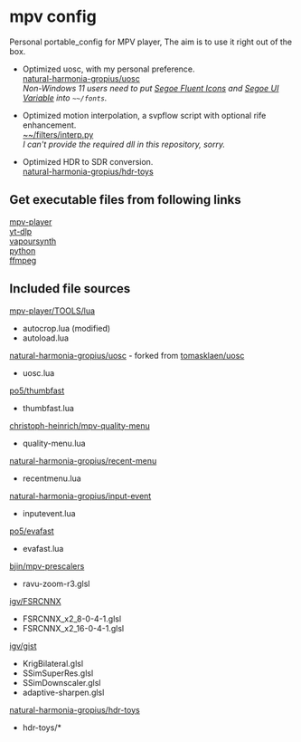 # mpv config

Personal portable_config for MPV player, The aim is to use it right out of the box.

- Optimized uosc, with my personal preference.  
  [natural-harmonia-gropius/uosc](https://github.com/natural-harmonia-gropius/uosc)  
  _Non-Windows 11 users need to put [Segoe Fluent Icons](https://aka.ms/SegoeFluentIcons) and [Segoe UI Variable](https://aka.ms/SegoeUIVariable) into `~~/fonts`._

- Optimized motion interpolation, a svpflow script with optional rife enhancement.  
  [~~/filters/interp.py](https://github.com/natural-harmonia-gropius/mpv_config/blob/master/portable_config/filters/interp.py)  
  _I can't provide the required dll in this repository, sorry._

- Optimized HDR to SDR conversion.  
  [natural-harmonia-gropius/hdr-toys](https://github.com/natural-harmonia-gropius/hdr-toys)

## Get executable files from following links

[mpv-player](https://github.com/shinchiro/mpv-winbuild-cmake/releases)  
[yt-dlp](https://github.com/yt-dlp/yt-dlp/releases)  
[vapoursynth](https://github.com/vapoursynth/vapoursynth/releases)  
[python](https://www.python.org/downloads)  
[ffmpeg](https://www.gyan.dev/ffmpeg/builds/#release-builds)

## Included file sources

[mpv-player/TOOLS/lua](https://github.com/mpv-player/mpv/tree/master/TOOLS/lua)

- autocrop.lua (modified)
- autoload.lua

[natural-harmonia-gropius/uosc](https://github.com/natural-harmonia-gropius/uosc) - forked from [tomasklaen/uosc](https://github.com/darsain/uosc)

- uosc.lua

[po5/thumbfast](https://github.com/po5/thumbfast)

- thumbfast.lua

[christoph-heinrich/mpv-quality-menu](https://github.com/christoph-heinrich/mpv-quality-menu)

- quality-menu.lua

[natural-harmonia-gropius/recent-menu](https://github.com/natural-harmonia-gropius/recent-menu)

- recentmenu.lua

[natural-harmonia-gropius/input-event](https://github.com/natural-harmonia-gropius/input-event)

- inputevent.lua

[po5/evafast](https://github.com/po5/evafast)

- evafast.lua

[bjin/mpv-prescalers](https://github.com/bjin/mpv-prescalers/tree/master/vulkan/compute)

- ravu-zoom-r3.glsl

[igv/FSRCNNX](https://github.com/igv/FSRCNN-TensorFlow/releases)

- FSRCNNX_x2_8-0-4-1.glsl
- FSRCNNX_x2_16-0-4-1.glsl

[igv/gist](https://gist.github.com/igv)

- KrigBilateral.glsl
- SSimSuperRes.glsl
- SSimDownscaler.glsl
- adaptive-sharpen.glsl

[natural-harmonia-gropius/hdr-toys](https://github.com/natural-harmonia-gropius/hdr-toys)

- hdr-toys/\*
